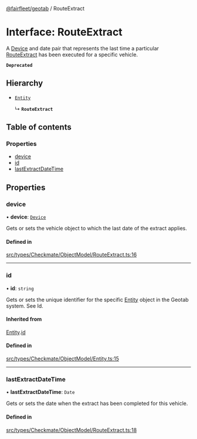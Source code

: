 [@fairfleet/geotab](../README.md) / RouteExtract

# Interface: RouteExtract

A [Device](Device.md) and date pair that represents the last time a particular
 [RouteExtract](RouteExtract.md) has been executed for a specific vehicle.

**`Deprecated`**

## Hierarchy

- [`Entity`](Entity.md)

  ↳ **`RouteExtract`**

## Table of contents

### Properties

- [device](RouteExtract.md#device)
- [id](RouteExtract.md#id)
- [lastExtractDateTime](RouteExtract.md#lastextractdatetime)

## Properties

### device

• **device**: [`Device`](Device.md)

Gets or sets the vehicle object to which the last date of the extract applies.

#### Defined in

[src/types/Checkmate/ObjectModel/RouteExtract.ts:16](https://github.com/fairfleet/geotab/blob/d57d931/src/types/Checkmate/ObjectModel/RouteExtract.ts#L16)

___

### id

• **id**: `string`

Gets or sets the unique identifier for the specific [Entity](Entity.md) object in the Geotab system. See Id.

#### Inherited from

[Entity](Entity.md).[id](Entity.md#id)

#### Defined in

[src/types/Checkmate/ObjectModel/Entity.ts:15](https://github.com/fairfleet/geotab/blob/d57d931/src/types/Checkmate/ObjectModel/Entity.ts#L15)

___

### lastExtractDateTime

• **lastExtractDateTime**: `Date`

Gets or sets the date when the extract has been completed for this vehicle.

#### Defined in

[src/types/Checkmate/ObjectModel/RouteExtract.ts:18](https://github.com/fairfleet/geotab/blob/d57d931/src/types/Checkmate/ObjectModel/RouteExtract.ts#L18)
